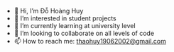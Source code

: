 - 👋 Hi, I’m Đỗ Hoàng Huy
- 👀 I’m interested in student projects
- 🌱 I’m currently learning at university level
- 💞️ I’m looking to collaborate on all levels of code
- 📫 How to reach me: thaohuy19062002@gmail.com

<!---
dohuy202/dohuy202 is a ✨ special ✨ repository because its `README.md` (this file) appears on your GitHub profile.
You can click the Preview link to take a look at your changes.
--->
